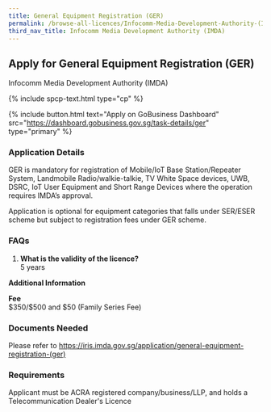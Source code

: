 ```yaml
---
title: General Equipment Registration (GER)
permalink: /browse-all-licences/Infocomm-Media-Development-Authority-(IMDA)/General-Equipment-Registration-(GER)
third_nav_title: Infocomm Media Development Authority (IMDA)
---
```


## Apply for General Equipment Registration (GER)

Infocomm Media Development Authority (IMDA)

{% include spcp-text.html type="cp" %}

{% include button.html text="Apply on GoBusiness Dashboard" src="https://dashboard.gobusiness.gov.sg/task-details/ger" type="primary" %}

<H3>Application Details</H3>

<p>
GER is mandatory for registration of Mobile/IoT Base Station/Repeater System, Landmobile Radio/walkie-talkie, TV White Space devices, UWB, DSRC, IoT User Equipment and Short Range Devices where the operation requires IMDA’s approval.
</p>
<p>
Application is optional for equipment categories that falls under SER/ESER scheme but subject to registration fees under GER scheme.
</p>

<h3>FAQs</h3>
<ol>
    <li>
        <strong>What is the validity of the licence?</strong>
        <br>5 years
    </li>
</ol>

<strong>Additional Information</strong>

<p>
    <strong>Fee</strong>
    <br>$350/$500 and $50 (Family Series Fee)
</p>

<H3>Documents Needed</H3>

Please refer to <a href="https://iris.imda.gov.sg/application/general-equipment-registration-(ger)" target="_blank" rel="noopener">https://iris.imda.gov.sg/application/general-equipment-registration-(ger)</a>

<H3>Requirements</H3>

Applicant must be ACRA registered company/business/LLP, and holds a Telecommunication Dealer's Licence
